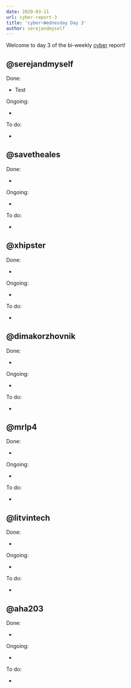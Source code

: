 ```yaml
---
date: 2020-03-11
url: cyber-report-3
title: 'cyber~Wednesday Day 3'
author: serejandmyself
---
```


Welcome to day 3 of the bi-weekly [cyber](https://cyber.page/) report!

## @serejandmyself

Done:

- Test

Ongoing:

- 

To do:

- 

## @savetheales

Done:

- 

Ongoing:

- 

To do:

- 

## @xhipster

Done:

- 

Ongoing:

- 

To do:

- 

## @dimakorzhovnik

Done:

- 

Ongoing:

- 

To do:

- 

## @mrlp4

Done:

- 

Ongoing:

- 

To do:

- 

## @litvintech

Done:

- 

Ongoing:

- 

To do:

- 


## @aha203

Done:

- 

Ongoing:

- 

To do:

-  
